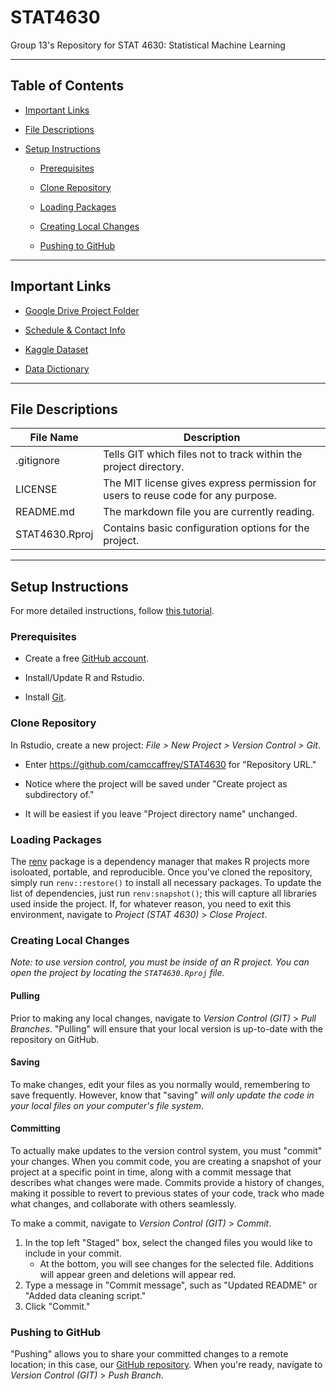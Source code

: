 # STAT4630

Group 13's Repository for STAT 4630: Statistical Machine Learning

------------------------------------------------------------------------

## Table of Contents

-   [Important Links](#important-links)

-   [File Descriptions](#file-descriptions)

-   [Setup Instructions](#setup-instructions)

    -   [Prerequisites](#prerequisites)

    -   [Clone Repository](#clone-repository)

    -   [Loading Packages](#loading-packages) 

    -   [Creating Local Changes](#creating-local-changes)

    -   [Pushing to GitHub](#pushing-to-github)

------------------------------------------------------------------------

## Important Links

-   [Google Drive Project Folder](https://drive.google.com/drive/folders/188y8UtK8QoEAMdiTjjkhtXyP0BsFcb4z?usp=drive_link)

-   [Schedule & Contact Info](https://docs.google.com/spreadsheets/d/12F8hKwLkV5tnXcsUE9qrD-ibVNVBkb0jPGl12eB_yXY/edit?usp=sharing)

-   [Kaggle Dataset](https://www.kaggle.com/datasets/mvieira101/global-cost-of-living)

-   [Data Dictionary](https://docs.google.com/spreadsheets/d/1kLACSfz_Ong4xYVKJl5fUlyfeKf7uE2nLWon1aV8aCE/edit?usp=sharing)

------------------------------------------------------------------------

## File Descriptions

| File Name      | Description                                                                       |
|----------------|-----------------------------------------------------------------------------------|
| .gitignore     | Tells GIT which files not to track within the project directory.                  |
| LICENSE        | The MIT license gives express permission for users to reuse code for any purpose. |
| README.md      | The markdown file you are currently reading.                                      |
| STAT4630.Rproj | Contains basic configuration options for the project.                             |

------------------------------------------------------------------------

## Setup Instructions

For more detailed instructions, follow [this tutorial](https://happygitwithr.com/rstudio-git-github.html).

### Prerequisites

-   Create a free [GitHub account](https://github.com/join).

-   Install/Update R and Rstudio.

-   Install [Git](https://git-scm.com/downloads).

### Clone Repository

In Rstudio, create a new project: *File \> New Project \> Version Control \> Git*.

-   Enter <https://github.com/camccaffrey/STAT4630> for "Repository URL."

-   Notice where the project will be saved under "Create project as subdirectory of."

-   It will be easiest if you leave "Project directory name" unchanged.

### Loading Packages

The [renv](https://posit.co/blog/renv-project-environments-for-r/) package is a dependency manager that makes R projects more isoloated, portable, and reproducible. Once you've cloned the repository, simply run `renv::restore()` to install all necessary packages. To update the list of dependencies, just run `renv:snapshot()`; this will capture all libraries used inside the project. If, for whatever reason, you need to exit this environment, navigate to *Project (STAT 4630)* > *Close Project*.

### Creating Local Changes

*Note: to use version control, you must be inside of an R project. You can open the project by locating the `STAT4630.Rproj` file.*

#### Pulling

Prior to making any local changes, navigate to *Version Control (GIT)* \> *Pull Branches*. "Pulling" will ensure that your local version is up-to-date with the repository on GitHub.

#### Saving

To make changes, edit your files as you normally would, remembering to save frequently. However, know that "saving" *will only update the code in your local files on your computer's file system*.

#### Committing

To actually make updates to the version control system, you must "commit" your changes. When you commit code, you are creating a snapshot of your project at a specific point in time, along with a commit message that describes what changes were made. Commits provide a history of changes, making it possible to revert to previous states of your code, track who made what changes, and collaborate with others seamlessly.

To make a commit, navigate to *Version Control (GIT)* \> *Commit*.

1.  In the top left "Staged" box, select the changed files you would like to include in your commit.
    -   At the bottom, you will see changes for the selected file. Additions will appear green and deletions will appear red.
2.  Type a message in "Commit message", such as "Updated README" or "Added data cleaning script."
3.  Click "Commit."

### Pushing to GitHub

"Pushing" allows you to share your committed changes to a remote location; in this case, our [GitHub repository](https://github.com/camccaffrey/STAT4630). When you're ready, navigate to *Version Control (GIT)* \> *Push Branch*.
